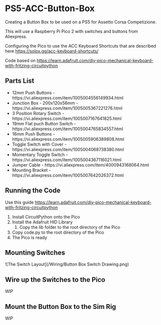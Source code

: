 # PS5-ACC-Button-Box

Creating a Button Box to be used on a PS5 for Assetto Corsa Competizione.

This will use a Raspberry Pi Pico 2 with switches and buttons from Aliexpress.

Configuring the Pico to use the ACC Keyboard Shortcuts that are described here https://solox.gg/acc-keyboard-shortcuts/

Code based on https://learn.adafruit.com/diy-pico-mechanical-keyboard-with-fritzing-circuitpython

## Parts List

<ul>
  <li>12mm Push Buttons - https://vi.aliexpress.com/item/1005004556149934.html</li>
  <li>Junction Box - 200x120x56mm - https://vi.aliexpress.com/item/1005005367221276.html</li>
  <li>3 Position Rotary Switch - https://vi.aliexpress.com/item/1005007167641825.html</li>
  <li>19mm Flat puch Button Switch - https://vi.aliexpress.com/item/1005004765834557.html</li>
  <li>16mm Push Buttons - https://vi.aliexpress.com/item/1005005906389808.html</li>
  <li>Toggle Switch with Cover - https://vi.aliexpress.com/item/1005004068738380.html</li>
  <li>Momentary Toggle Switch - https://vi.aliexpress.com/item/1005004367116021.html</li>
  <li>Jumper Cable - https://vi.aliexpress.com/item/4000943168064.html</li>
  <li>Mounting Bracket - https://vi.aliexpress.com/item/1005007642026372.html</li>
</ul>

## Running the Code

Use this guide https://learn.adafruit.com/diy-pico-mechanical-keyboard-with-fritzing-circuitpython
<ol>
  <li>Install CircuitPython onto the Pico</li>
  <li>Install the Adafruit HID Library
    <ol>
      <li> Copy the lib folder to the root directory of the Pico</li>
    </ol>
  </li>
  <li>Copy code.py to the root directory of the Pico</li>
  <li>The Pico is ready</li>
</ol>

## Mounting Switches

![The Switch Layout](/Wiring/Button Box Switch Drawing.png)


## Wire up the Switches to the Pico
WIP

## Mount the Button Box to the Sim Rig
WIP
